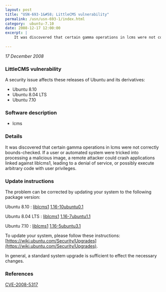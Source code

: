 ```yaml
---
layout: post
title: "USN-693-1&#58; LittleCMS vulnerability"
permalink: /usn/usn-693-1/index.html
category:  ubuntu-7.10
date: 2008-12-17 12:00:00
excerpt: |
    It was discovered that certain gamma operations in lcms were not correctly bounds-checked.  If a user or automated system were tricked into processing a malicious image, a remote attacker could crash applications linked against liblcms1, leading to a denial of service, or possibly execute arbitrary code with user privileges. 
    
--- 
```

 
 

*17 December 2008*

### LittleCMS vulnerability

A security issue affects these releases of Ubuntu and its derivatives:

* Ubuntu 8.10
* Ubuntu 8.04 LTS
* Ubuntu 7.10

### Software description

* lcms 

### Details

It was discovered that certain gamma operations in lcms were not correctly bounds-checked. If a user or automated system were tricked into processing a malicious image, a remote attacker could crash applications linked against liblcms1, leading to a denial of service, or possibly execute arbitrary code with user privileges. 

### Update instructions

The problem can be corrected by updating your system to the following package version:

Ubuntu 8.10
 : [liblcms1](https://launchpad.net/ubuntu/+source/lcms) <span> [1.16-10ubuntu0.1](https://launchpad.net/ubuntu/+source/lcms/1.16-10ubuntu0.1) </span> 

Ubuntu 8.04 LTS
 : [liblcms1](https://launchpad.net/ubuntu/+source/lcms) <span> [1.16-7ubuntu1.1](https://launchpad.net/ubuntu/+source/lcms/1.16-7ubuntu1.1) </span> 

Ubuntu 7.10
 : [liblcms1](https://launchpad.net/ubuntu/+source/lcms) <span> [1.16-5ubuntu3.1](https://launchpad.net/ubuntu/+source/lcms/1.16-5ubuntu3.1) </span> 

To update your system, please follow these instructions: [https://wiki.ubuntu.com/Security/Upgrades](https://wiki.ubuntu.com/Security/Upgrades).

In general, a standard system upgrade is sufficient to effect the necessary changes. 

### References

 
 [CVE-2008-5317](http://people.ubuntu.com/~ubuntu-security/cve/CVE-2008-5317)
 

